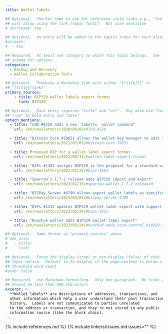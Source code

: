 ```yaml
---
title: Wallet labels

## Optional.  Shorter name to use for reference style links e.g., "foo"
## will allow using the link [topic foo][].  Not case sensitive
# shortname: foo

## Optional.  An entry will be added to the topics index for each alias
#aliases:
#  - Foo

## Required.  At least one category to which this topic belongs.  See
## schema for options
categories:
  - Backup and Recovery
  - Wallet Collaboration Tools

## Optional.  Produces a Markdown link with either "[title][]" or
## "[title](link)"
primary_sources:
    - title: BIP329 wallet labels export format
      link: BIP329

## Optional.  Each entry requires "title" and "url".  May also use "feature:
## true" to bold entry and "date"
optech_mentions:
  - title: "LND #4228 adds a new `labeltx` wallet command"
    url: /en/newsletters/2020/06/03/#lnd-4228

  - title: "Bitcoin Core #19651 allows the wallet key manager to edit labels among other data"
    url: /en/newsletters/2021/07/07/#bitcoin-core-19651

  - title: Proposed BIP for a wallet label export format
    url: /en/newsletters/2022/08/31/#wallet-label-export-format

  - title: "BIPs #1383 assigns BIP329 to the proposal for a standard wallet label export format"
    url: /en/newsletters/2023/01/25/#bips-1383

  - title: "Sparrow’s 1.7.2 release adds BIP329 import and export"
    url: /en/newsletters/2023/02/15/#sparrow-wallet-1-7-2-released

  - title: "BTCPay Server #4799 allows export wallet labels as specified in BIP329"
    url: /en/newsletters/2023/04/05/#btcpay-server-4799

  - title: "BIPs #1412 updates BIP329 wallet label export with support for key origin information"
    url: /en/newsletters/2023/05/24/#bips-1412

  - title: "Nunchuk wallet adds BIP329 wallet label export"
    url: /en/newsletters/2023/05/24/#nunchuk-adds-coin-control-bip329-support

## Optional.  Same format as "primary_sources" above
# see_also:
#   - title:
#     link:

## Optional.  Force the display (true) or non-display (false) of stub
## topic notice.  Default is to display if the page.content is below a
## threshold word count
#stub: false

## Required.  Use Markdown formatting.  Only one paragraph.  No links allowed.
## Should be less than 500 characters
excerpt: >
  **Wallet labels** are descriptions of addresses, transactions, and
  other information which help a user understand their past transaction
  history.  Labels are not communicated to parties unrelated
  to the address or transaction, and they're not stored in any public
  information source (like the block chain).
---
```


{% include references.md %}
{% include linkers/issues.md issues="" %}

